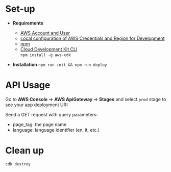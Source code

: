 # 
# Set-up
 * **Requirements**
   * [AWS Account and User](https://aws.amazon.com/premiumsupport/knowledge-center/create-and-activate-aws-account/)
   * [Local configuration of AWS Credentials and Region for Development](https://docs.aws.amazon.com/sdk-for-java/v1/developer-guide/setup-credentials.html)
   * [npm](https://www.npmjs.com/)
   * [Cloud Development Kit CLI](https://www.npmjs.com/package/aws-cdk)\
    `npm install -g aws-cdk`
 
 * **Installation**
    `npm run init && npm run deploy`

# API Usage
  Go to **AWS Console** => **AWS ApiGateway** => **Stages**
  and select `prod` stage to see your app deployment URI

  Send a GET request with query parameters:
  - page_tag: the page name
  - language: language identifier (en, it, etc.)

# Clean up
  `cdk destroy`